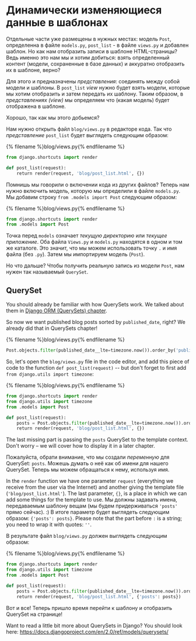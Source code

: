 # Динамически изменяющиеся данные в шаблонах

Отдельные части уже размещены в нужных местах: модель `Post`, определенна в файле `models.py`, `post_list` - в файле `views.py` и добавлен шаблон. Но как нам отобразить записи в шаблоне HTML-страницы? Ведь именно это нам мы и хотим добиться: взять определенный контент (модели, сохраненные в базе данных) и аккуратно отобразить их в шаблоне, верно?

Для этого и предназначены *представления*: соединять между собой модели и шаблоны. В `post_list` *view* нужно будет взять модели, которые мы хотим отобразить и затем передать их шаблону. Таким образом, в *представлениях (view)* мы определяем что (какая модель) будет отображена в шаблоне.

Хорошо, так как мы этого добьемся?

Нам нужно открыть файл `blog/views.py` в редакторе кода. Так что *представление* `post_list` будет выглядеть следующим образом:

{% filename %}blog/views.py{% endfilename %}

```python
from django.shortcuts import render

def post_list(request):
    return render(request, 'blog/post_list.html', {})
```

Помнишь мы говорили о включении кода из других файлов? Теперь нам нужно включить модель, которую мы определили в файле `models.py`. Мы добавим строку `from .models import Post` следующим образом:

{% filename %}blog/views.py{% endfilename %}

```python
from django.shortcuts import render
from .models import Post
```

Точка перед `models` означает *текущую директорию* или *текущее приложение*. Оба файла `Views.py` и `models.py` находятся в одном и том же каталоге. Это значит, что мы можем использовать точку `.` и имя файла (без `.py`). Затем мы импортируем модель (`Post`).

Но что дальше? Чтобы получить реальную запись из модели `Post`, нам нужен так называемый `QuerySet`.

## QuerySet

You should already be familiar with how QuerySets work. We talked about them in [Django ORM (QuerySets) chapter](../django_orm/README.md).

So now we want published blog posts sorted by `published_date`, right? We already did that in QuerySets chapter!

{% filename %}blog/views.py{% endfilename %}

```python
Post.objects.filter(published_date__lte=timezone.now()).order_by('published_date')
```

So, let's open the `blog/views.py` file in the code editor, and add this piece of code to the function `def post_list(request)` -- but don't forget to first add `from django.utils import timezone`:

{% filename %}blog/views.py{% endfilename %}

```python
from django.shortcuts import render
from django.utils import timezone
from .models import Post

def post_list(request):
    posts = Post.objects.filter(published_date__lte=timezone.now()).order_by('published_date')
    return render(request, 'blog/post_list.html', {})
```

The last missing part is passing the `posts` QuerySet to the template context. Don't worry – we will cover how to display it in a later chapter.

Пожалуйста, обрати внимание, что мы создали *переменную* для QuerySet: `posts`. Можешь думать о неё как об имени для нашего QuerySet. Теперь мы можем обращаться к нему, используя имя.

In the `render` function we have one parameter `request` (everything we receive from the user via the Internet) and another giving the template file (`'blog/post_list.html'`). The last parameter, `{}`, is a place in which we can add some things for the template to use. Мы должны задавать имена, передаваемым шаблону вещам (мы будем придерживаться `'posts'` прямо сейчас). :) В итоге параметр будет выглядеть следующим образом: `{'posts': posts}`. Please note that the part before `:` is a string; you need to wrap it with quotes: `''`.

В результате файл `blog/views.py` должен выглядеть следующим образом:

{% filename %}blog/views.py{% endfilename %}

```python
from django.shortcuts import render
from django.utils import timezone
from .models import Post

def post_list(request):
    posts = Post.objects.filter(published_date__lte=timezone.now()).order_by('published_date')
    return render(request, 'blog/post_list.html', {'posts': posts})
```

Вот и все! Теперь пришло время перейти к шаблону и отобразить QuerySet на странице!

Want to read a little bit more about QuerySets in Django? You should look here: https://docs.djangoproject.com/en/2.0/ref/models/querysets/